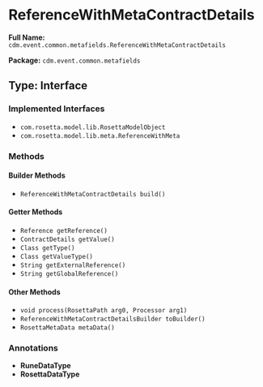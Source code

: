 # ReferenceWithMetaContractDetails

**Full Name:** `cdm.event.common.metafields.ReferenceWithMetaContractDetails`

**Package:** `cdm.event.common.metafields`

## Type: Interface

### Implemented Interfaces

- `com.rosetta.model.lib.RosettaModelObject`
- `com.rosetta.model.lib.meta.ReferenceWithMeta`

### Methods

#### Builder Methods

- `ReferenceWithMetaContractDetails build()`

#### Getter Methods

- `Reference getReference()`
- `ContractDetails getValue()`
- `Class getType()`
- `Class getValueType()`
- `String getExternalReference()`
- `String getGlobalReference()`

#### Other Methods

- `void process(RosettaPath arg0, Processor arg1)`
- `ReferenceWithMetaContractDetailsBuilder toBuilder()`
- `RosettaMetaData metaData()`

### Annotations

- **RuneDataType**
- **RosettaDataType**

